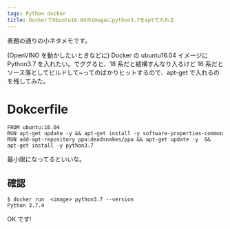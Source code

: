 ```yaml
---
tags: Python docker
title: DockerでUbuntu16.04のimageにpython3.7をaptで入れる
---
```


表題の通りの小ネタメモです。

(OpenVINO を動かしたいときなどに) Docker の ubuntu16.04 イメージに Python3.7 を入れたい。でググると、18 系だと結構すんなり入るけど 16 系だとソース落としてビルドして~ってのばかりヒットするので、apt-get で入れるのを残してみた。

# Dokcerfile

```
FROM ubuntu:16.04
RUN apt-get update -y && apt-get install -y software-properties-common
RUN add-apt-repository ppa:deadsnakes/ppa && apt-get update -y  && apt-get install -y python3.7
```

最小限になってるといいな。

## 確認

```
$ docker run  <image> python3.7 --version
Python 3.7.4
```

OK です!
